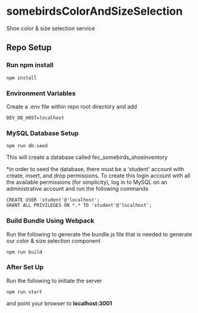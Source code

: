# somebirdsColorAndSizeSelection
Shoe color &amp; size selection service

## Repo Setup
### Run npm install
```
npm install
```
### Environment Variables
Create a .env file within repo root directory and add
```
DEV_DB_HOST=localhost
```

### MySQL Database Setup
```
npm run db:seed
```
This will create a database called fec_somebirds_shoeinventory

*in order to seed the database, there must be a 'student' account with create, insert, and drop permissions.
To create this login account with all the available permissions (for simplicity), log in to MySQL on an administrative account and run the following commands
```
CREATE USER 'student'@'localhost';
GRANT ALL PRIVILEGES ON *.* TO 'student'@'localhost';
```

### Build Bundle Using Webpack
Run the following to generate the bundle.js file that is needed to generate our color & size selection component
```
npm run build
```

### After Set Up
Run the following to initiate the server
```
npm run start
```
and point your browser to **localhost:3001**